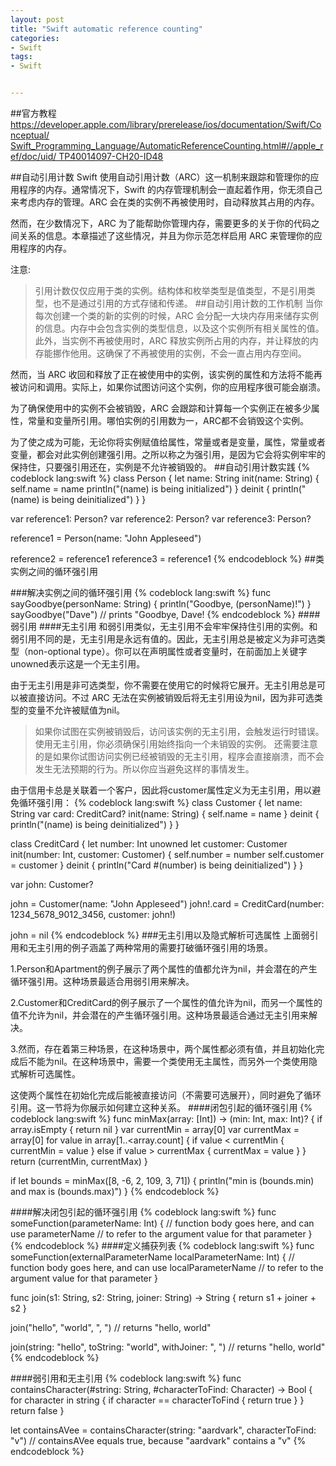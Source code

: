 ```yaml
---
layout: post
title: "Swift automatic reference counting"
categories:
- Swift
tags:
- Swift


---
```

##官方教程
[https://developer.apple.com/library/prerelease/ios/documentation/Swift/Conceptual/  Swift_Programming_Language/AutomaticReferenceCounting.html#//apple_ref/doc/uid/  TP40014097-CH20-ID48](https://developer.apple.com/library/prerelease/ios/documentation/Swift/Conceptual/Swift_Programming_Language/AutomaticReferenceCounting.html#//apple_ref/doc/uid/TP40014097-CH20-ID48)

##自动引用计数
Swift 使用自动引用计数（ARC）这一机制来跟踪和管理你的应用程序的内存。通常情况下，Swift 的内存管理机制会一直起着作用，你无须自己来考虑内存的管理。ARC 会在类的实例不再被使用时，自动释放其占用的内存。

然而，在少数情况下，ARC 为了能帮助你管理内存，需要更多的关于你的代码之间关系的信息。本章描述了这些情况，并且为你示范怎样启用 ARC 来管理你的应用程序的内存。

注意:
>引用计数仅仅应用于类的实例。结构体和枚举类型是值类型，不是引用类型，也不是通过引用的方式存储和传递。
##自动引用计数的工作机制
当你每次创建一个类的新的实例的时候，ARC 会分配一大块内存用来储存实例的信息。内存中会包含实例的类型信息，以及这个实例所有相关属性的值。此外，当实例不再被使用时，ARC 释放实例所占用的内存，并让释放的内存能挪作他用。这确保了不再被使用的实例，不会一直占用内存空间。

然而，当 ARC 收回和释放了正在被使用中的实例，该实例的属性和方法将不能再被访问和调用。实际上，如果你试图访问这个实例，你的应用程序很可能会崩溃。

为了确保使用中的实例不会被销毁，ARC 会跟踪和计算每一个实例正在被多少属性，常量和变量所引用。哪怕实例的引用数为一，ARC都不会销毁这个实例。

为了使之成为可能，无论你将实例赋值给属性，常量或者是变量，属性，常量或者变量，都会对此实例创建强引用。之所以称之为强引用，是因为它会将实例牢牢的保持住，只要强引用还在，实例是不允许被销毁的。
##自动引用计数实践
{% codeblock lang:swift  %}
class Person {
    let name: String
    init(name: String) {
        self.name = name
        println("\(name) is being initialized")
    }
    deinit {
        println("\(name) is being deinitialized")
    }
}

var reference1: Person?
var reference2: Person?
var reference3: Person?

reference1 = Person(name: "John Appleseed")

reference2 = reference1
reference3 = reference1
{% endcodeblock %}
##类实例之间的循环强引用

###解决实例之间的循环强引用
{% codeblock lang:swift  %}
func sayGoodbye(personName: String) {
    println("Goodbye, \(personName)!")
}
sayGoodbye("Dave")
// prints "Goodbye, Dave!
{% endcodeblock %}
####弱引用
####无主引用
和弱引用类似，无主引用不会牢牢保持住引用的实例。和弱引用不同的是，无主引用是永远有值的。因此，无主引用总是被定义为非可选类型（non-optional type）。你可以在声明属性或者变量时，在前面加上关键字unowned表示这是一个无主引用。

由于无主引用是非可选类型，你不需要在使用它的时候将它展开。无主引用总是可以被直接访问。不过 ARC 无法在实例被销毁后将无主引用设为nil，因为非可选类型的变量不允许被赋值为nil。
>如果你试图在实例被销毁后，访问该实例的无主引用，会触发运行时错误。使用无主引用，你必须确保引用始终指向一个未销毁的实例。
还需要注意的是如果你试图访问实例已经被销毁的无主引用，程序会直接崩溃，而不会发生无法预期的行为。所以你应当避免这样的事情发生。

由于信用卡总是关联着一个客户，因此将customer属性定义为无主引用，用以避免循环强引用：
{% codeblock lang:swift  %}
class Customer {
    let name: String
    var card: CreditCard?
    init(name: String) {
        self.name = name
    }
    deinit { println("\(name) is being deinitialized") }
}

class CreditCard {
    let number: Int
    unowned let customer: Customer
    init(number: Int, customer: Customer) {
        self.number = number
        self.customer = customer
    }
    deinit { println("Card #\(number) is being deinitialized") }
}

var john: Customer?

john = Customer(name: "John Appleseed")
john!.card = CreditCard(number: 1234_5678_9012_3456, customer: john!)

john = nil
{% endcodeblock %}
###无主引用以及隐式解析可选属性
上面弱引用和无主引用的例子涵盖了两种常用的需要打破循环强引用的场景。

1.Person和Apartment的例子展示了两个属性的值都允许为nil，并会潜在的产生循环强引用。这种场景最适合用弱引用来解决。

2.Customer和CreditCard的例子展示了一个属性的值允许为nil，而另一个属性的值不允许为nil，并会潜在的产生循环强引用。这种场景最适合通过无主引用来解决。

3.然而，存在着第三种场景，在这种场景中，两个属性都必须有值，并且初始化完成后不能为nil。在这种场景中，需要一个类使用无主属性，而另外一个类使用隐式解析可选属性。

这使两个属性在初始化完成后能被直接访问（不需要可选展开），同时避免了循环引用。这一节将为你展示如何建立这种关系。
####闭包引起的循环强引用
{% codeblock lang:swift  %}
func minMax(array: [Int]) -> (min: Int, max: Int)? {
    if array.isEmpty { return nil }
    var currentMin = array[0]
    var currentMax = array[0]
    for value in array[1..<array.count] {
        if value < currentMin {
            currentMin = value
        } else if value > currentMax {
            currentMax = value
        }
    }
    return (currentMin, currentMax)
}

if let bounds = minMax([8, -6, 2, 109, 3, 71]) {
    println("min is \(bounds.min) and max is \(bounds.max)")
}
{% endcodeblock %}

####解决闭包引起的循环强引用
{% codeblock lang:swift  %}
func someFunction(parameterName: Int) {
    // function body goes here, and can use parameterName
    // to refer to the argument value for that parameter
}
{% endcodeblock %}
####定义捕获列表
{% codeblock lang:swift  %}
func someFunction(externalParameterName localParameterName: Int) {
    // function body goes here, and can use localParameterName
    // to refer to the argument value for that parameter
}

func join(s1: String, s2: String, joiner: String) -> String {
    return s1 + joiner + s2
}

join("hello", "world", ", ")
// returns "hello, world"

join(string: "hello", toString: "world", withJoiner: ", ")
// returns "hello, world"
{% endcodeblock %}

####弱引用和无主引用
{% codeblock lang:swift  %}
func containsCharacter(#string: String, #characterToFind: Character) -> Bool {
    for character in string {
        if character == characterToFind {
            return true
        }
    }
    return false
}

let containsAVee = containsCharacter(string: "aardvark", characterToFind: "v")
// containsAVee equals true, because "aardvark" contains a "v"
{% endcodeblock %}